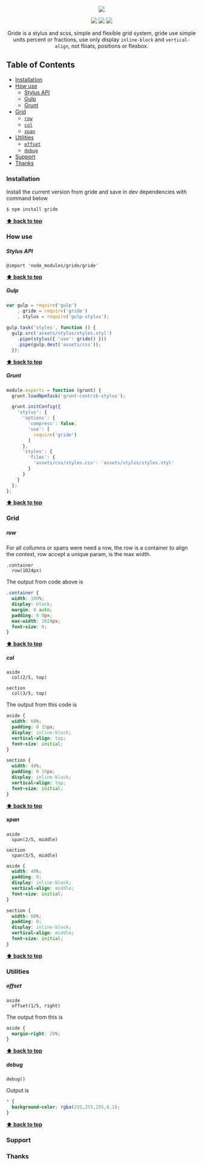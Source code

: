 
<p align="center">
  <img src="https://github.com/guuibayer/gride/blob/gh-pages/src/img/logo.png">
</p>

<p align="center">
  <a href="https://gitter.im/gride-grid/Lobby"><img src="https://img.shields.io/badge/gitter-join%20chat-1dce73.svg"></a>
  <a href="https://badge.fury.io/js/gride"><img src="https://badge.fury.io/js/gride.svg"></a> 
  <a href="https://github.com/guuibayer/gride/blob/master/LICENSE.md"><img src="https://img.shields.io/badge/licence-MIT-blue.svg"></a>
</p>

<p align="center">
  Gride is a stylus and scss, simple and flexible grid system, gride use simple units percent or fractions, use only display  <code>inline-block</code> and <code>vertical-align</code>, not floats, positions or flexbox.
</p>

## Table of Contents
- [Installation](#installation)
- [How use](#how)
  - [Stylus API](#stylus)
  - [Gulp](#gulp)
  - [Grunt](#grunt)
- [Grid](#grid)
  - [`row`](#row)
  - [`col`](#col)
  - [`span`](#span)
- [Utilities](#utilities)
  - [`offset`](#offset)
  - [`debug`](#debug)
- [Support](#support)
- [Thanks](#thanks)

### Installation

Install the current version from gride and save in dev dependencies with command below

```bash
$ npm install gride
```

**[:arrow_up: back to top](#table-of-contents)**
&nbsp;

### How use

##### Stylus API

```stylus
@import 'node_modules/gride/gride'
```

**[:arrow_up: back to top](#table-of-contents)**
&nbsp;

##### Gulp

```javascript
var gulp = require('gulp')
    , gride = require('gride')
    , stylus = require('gulp-stylus');
    
gulp.task('styles', function () { 
  gulp.src('assets/stylus/styles.styl') 
    .pipe(stylus({ 'use': gride() })) 
    .pipe(gulp.dest('assets/css')); 
  });
```

**[:arrow_up: back to top](#table-of-contents)**
&nbsp;

##### Grunt

```javascript
module.exports = function (grunt) {
  grunt.loadNpmTask('grunt-contrib-stylus');

  grunt.initConfig({
    'stylus': {
      'options': {
        'compress': false,
        'use': [
          require('gride')
        ]
      },
      'styles': {
        'files': {
          'assets/css/styles.css': 'assets/stylus/styles.styl'
        }
      }
    }
  };
};
```

**[:arrow_up: back to top](#table-of-contents)**
&nbsp;

### Grid

##### row

For all collumns or spans were need a row, the row is a container to align the context, row accept a unique param, is the max width. 

```stylus
.container
  row(1024px)
```

The output from code above is

```css
.container {
  width: 100%;
  display: block;
  margin: 0 auto;
  padding: 0 0px;
  max-width: 1024px;
  font-size: 0;
}
```

**[:arrow_up: back to top](#table-of-contents)**
&nbsp;

##### col

```stylus
aside
  col(2/5, top)
  
section
  col(3/5, top)
```

The output from this code is

```css
aside {
  width: 60%;
  padding: 0 15px;
  display: inline-block;
  vertical-align: top;
  font-size: initial;
}

section {
  width: 40%;
  padding: 0 15px;
  display: inline-block;
  vertical-align: top;
  font-size: initial;
}
```

**[:arrow_up: back to top](#table-of-contents)**
&nbsp;

##### span

```stylus
aside
  span(2/5, middle)
  
section
  span(3/5, middle)
```

```css
aside {
  width: 40%;
  padding: 0;
  display: inline-block;
  vertical-align: middle;
  font-size: initial;
}

section {
  width: 60%;
  padding: 0;
  display: inline-block;
  vertical-align: middle;
  font-size: initial;
}
```

**[:arrow_up: back to top](#table-of-contents)**
&nbsp;

### Utilities

##### offset

```stylus
aside
  offset(1/5, right)
```

The output from this is

```css
aside {
  margin-right: 20%; 
}
```


**[:arrow_up: back to top](#table-of-contents)**
&nbsp;

##### debug

```stylus
debug()
```

Output is

```css
* {
  background-color: rgba(255,255,255,0.2);
}
```

**[:arrow_up: back to top](#table-of-contents)**
&nbsp;

### Support

### Thanks
